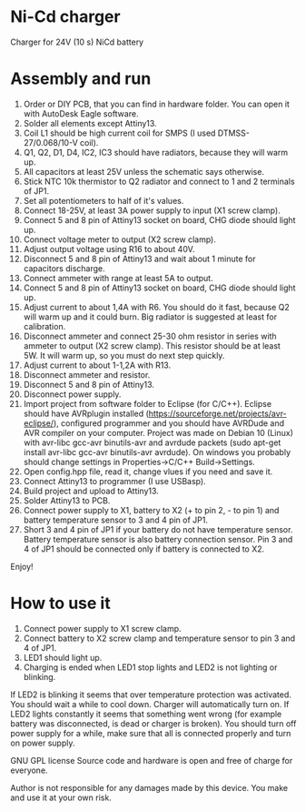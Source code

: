 # Ni-Cd charger
Charger for 24V (10 s) NiCd battery


# Assembly and run
1. Order or DIY PCB, that you can find in hardware folder. You can open it with AutoDesk Eagle software.
2. Solder all elements except Attiny13.
3. Coil L1 should be high current coil for SMPS (I used DTMSS-27/0.068/10-V coil).
4. Q1, Q2, D1, D4, IC2, IC3 should have radiators, because they will warm up.
5. All capacitors at least 25V unless the schematic says otherwise.
6. Stick NTC 10k thermistor to Q2 radiator and connect to 1 and 2 terminals of JP1.
7. Set all potentiometers to half of it's values.
8. Connect 18-25V, at least 3A power supply to input (X1 screw clamp).
9. Connect 5 and 8 pin of Attiny13 socket on board, CHG diode should light up.
10. Connect voltage meter to output (X2 screw clamp).
11. Adjust output voltage using R16 to about 40V.
12. Disconnect 5 and 8 pin of Attiny13 and wait about 1 minute for capacitors discharge.
13. Connect ammeter with range at least 5A to output.
14. Connect 5 and 8 pin of Attiny13 socket on board, CHG diode should light up.
15. Adjust current to about 1,4A with R6. You should do it fast, because Q2 will warm up and it could burn. Big radiator is suggested at least for calibration.
16. Disconnect ammeter and connect 25-30 ohm resistor in series with ammeter to output (X2 screw clamp). This resistor should be at least 5W. It will warm up, so you must do next step quickly.
17. Adjust current to about 1-1,2A with R13.
18. Disconnect ammeter and resistor.
19. Disconnect 5 and 8 pin of Attiny13.
20. Disconnect power supply.
21. Import project from software folder to Eclipse (for C/C++). Eclipse should have AVRplugin installed (https://sourceforge.net/projects/avr-eclipse/), configured programmer and you should have AVRDude and AVR compiler on your computer. Project was made on Debian 10 (Linux) with avr-libc gcc-avr binutils-avr and avrdude packets (sudo apt-get install avr-libc gcc-avr binutils-avr avrdude). On windows you probably should change settings in Properties->C/C++ Build->Settings.
22. Open config.hpp file, read it, change vlues if you need and save it.
23. Connect Attiny13 to programmer (I use USBasp).
24. Build project and upload to Attiny13.
25. Solder Attiny13 to PCB.
26. Connect power supply to X1, battery to X2 (+ to pin 2, - to pin 1) and battery temperature sensor to 3 and 4 pin of JP1.
27. Short 3 and 4 pin of JP1 if your battery do not have temperature sensor. Battery temperature sensor is also battery connection sensor. Pin 3 and 4 of JP1 should be connected only if battery is connected to X2. 

Enjoy!


# How to use it
1. Connect power supply to X1 screw clamp.
2. Connect battery to X2 screw clamp and temperature sensor to pin 3 and 4 of JP1.
3. LED1 should light up.
4. Charging is ended when LED1 stop lights and LED2 is not lighting or blinking.

If LED2 is blinking it seems that over temperature protection was activated. You should wait a while to cool down. Charger will automatically turn on.
If LED2 lights constantly it seems that something went wrong (for example battery was disconnected, is dead or charger is broken). You should turn off power supply for a while, make sure that all is connected properly and turn on power supply. 




GNU GPL license
Source code and hardware is open and free of charge for everyone.

Author is not responsible for any damages made by this device.
You make and use it at your own risk.

